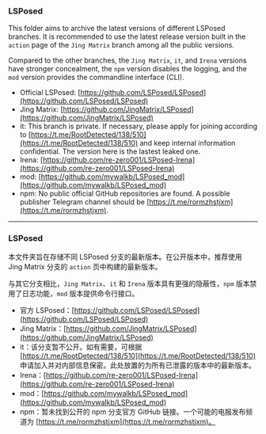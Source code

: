 ### LSPosed

This folder aims to archive the latest versions of different LSPosed branches. It is recommended to use the latest release version built in the ``action`` page of the ``Jing Matrix`` branch among all the public versions. 

Compared to the other branches, the ``Jing Matrix``, ``it``, and ``Irena`` versions have stronger concealment, the ``npm`` version disables the logging, and the ``mod`` version provides the commandline interface (CLI). 

- Official LSPosed: [https://github.com/LSPosed/LSPosed](https://github.com/LSPosed/LSPosed)
- Jing Matrix: [https://github.com/JingMatrix/LSPosed](https://github.com/JingMatrix/LSPosed)
- it: This branch is private. If necessary, please apply for joining according to [https://t.me/RootDetected/138/510](https://t.me/RootDetected/138/510) and keep internal information confidential. The version here is the lastest leaked one. 
- Irena: [https://github.com/re-zero001/LSPosed-Irena](https://github.com/re-zero001/LSPosed-Irena)
- mod: [https://github.com/mywalkb/LSPosed_mod](https://github.com/mywalkb/LSPosed_mod)
- npm: No public official GitHub repositories are found. A possible publisher Telegram channel should be [https://t.me/rormzhstjxm](https://t.me/rormzhstjxm). 

---

### LSPosed

本文件夹旨在存储不同 LSPosed 分支的最新版本。在公开版本中，推荐使用 Jing Matrix 分支的 ``action`` 页中构建的最新版本。

与其它分支相比，``Jing Matrix``、``it`` 和 ``Irena`` 版本具有更强的隐蔽性，``npm`` 版本禁用了日志功能，``mod`` 版本提供命令行接口。

- 官方 LSPosed：[https://github.com/LSPosed/LSPosed](https://github.com/LSPosed/LSPosed)
- Jing Matrix：[https://github.com/JingMatrix/LSPosed](https://github.com/JingMatrix/LSPosed)
- it：该分支暂不公开。如有需要，可根据 [https://t.me/RootDetected/138/510](https://t.me/RootDetected/138/510) 申请加入并对内部信息保密。此处放置的为所有已泄露的版本中的最新版本。
- Irena：[https://github.com/re-zero001/LSPosed-Irena](https://github.com/re-zero001/LSPosed-Irena)
- mod：[https://github.com/mywalkb/LSPosed_mod](https://github.com/mywalkb/LSPosed_mod)
- npm：暂未找到公开的 npm 分支官方 GitHub 链接。一个可能的电报发布频道为 [https://t.me/rormzhstjxm](https://t.me/rormzhstjxm)。

